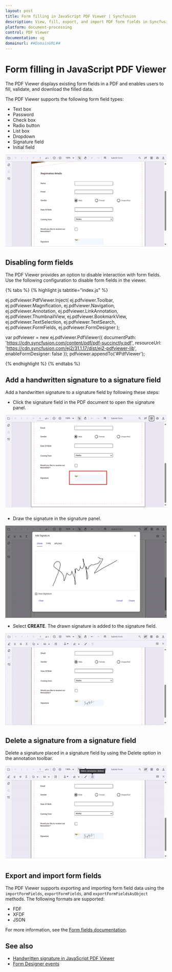 ```yaml
---
layout: post
title: Form filling in JavaScript PDF Viewer | Syncfusion
description: View, fill, export, and import PDF form fields in Syncfusion JavaScript PDF Viewer, with signature support and interaction control.
platform: document-processing
control: PDF Viewer
documentation: ug
domainurl: ##DomainURL##
---
```


# Form filling in JavaScript PDF Viewer

The PDF Viewer displays existing form fields in a PDF and enables users to fill, validate, and download the filled data.

The PDF Viewer supports the following form field types:

* Text box
* Password
* Check box
* Radio button
* List box
* Dropdown
* Signature field
* Initial field

![Form filling in JavaScript PDF Viewer](./images/form-filling.png)

## Disabling form fields

The PDF Viewer provides an option to disable interaction with form fields. Use the following configuration to disable form fields in the viewer.

{% tabs %}
{% highlight js tabtitle="index.js" %}

ej.pdfviewer.PdfViewer.Inject(
    ej.pdfviewer.Toolbar, ej.pdfviewer.Magnification, ej.pdfviewer.Navigation, ej.pdfviewer.Annotation,
    ej.pdfviewer.LinkAnnotation, ej.pdfviewer.ThumbnailView, ej.pdfviewer.BookmarkView, ej.pdfviewer.TextSelection,
    ej.pdfviewer.TextSearch, ej.pdfviewer.FormFields, ej.pdfviewer.FormDesigner
);

var pdfviewer = new ej.pdfviewer.PdfViewer({
    documentPath: 'https://cdn.syncfusion.com/content/pdf/pdf-succinctly.pdf',
    resourceUrl: 'https://cdn.syncfusion.com/ej2/31.1.17/dist/ej2-pdfviewer-lib',
    enableFormDesigner: false
});
pdfviewer.appendTo('#PdfViewer');

{% endhighlight %}
{% endtabs %}

## Add a handwritten signature to a signature field

Add a handwritten signature to a signature field by following these steps:

* Click the signature field in the PDF document to open the signature panel.

![Signature field in JavaScript PDF Viewer](./images/form-filling-signature.png)

* Draw the signature in the signature panel.

![Signature panel in JavaScript PDF Viewer](./images/form-filling-signature-dialog.png)

* Select **CREATE**. The drawn signature is added to the signature field.

![Signature added in JavaScript PDF Viewer](./images/form-filling-signature-signed.png)

## Delete a signature from a signature field

Delete a signature placed in a signature field by using the Delete option in the annotation toolbar.

![Deleting a signature in JavaScript PDF Viewer](./images/form-filling-signature-del.png)

## Export and import form fields

The PDF Viewer supports exporting and importing form field data using the `importFormFields`, `exportFormFields`, and `exportFormFieldsAsObject` methods. The following formats are supported:

* FDF
* XFDF
* JSON

For more information, see the [Form fields documentation](https://help.syncfusion.com/document-processing/pdf/pdf-viewer/javascript-es5/form-designer/create-programmatically#export-and-import-form-fields).

## See also

* [Handwritten signature in JavaScript PDF Viewer](./annotations/signature-annotation)
* [Form Designer events](./form-designer/form-field-events)
